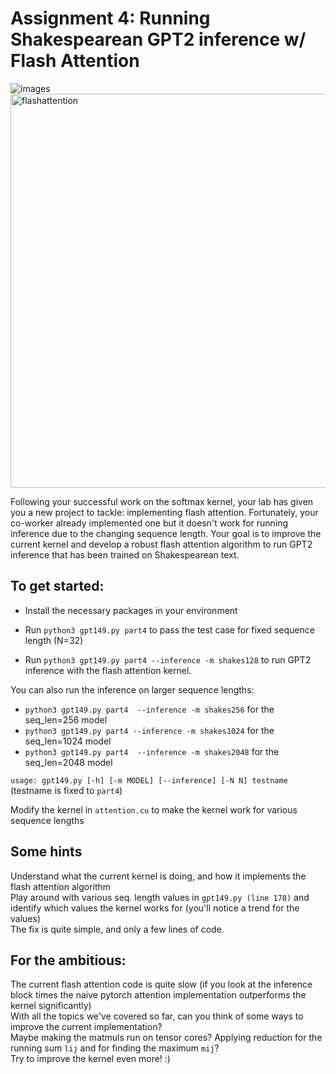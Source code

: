 # Assignment 4: Running Shakespearean GPT2 inference w/ Flash Attention
![images](https://github.com/user-attachments/assets/90ed33d5-968b-4785-8944-3737d5d95f93)
<img src="https://github.com/user-attachments/assets/5ea688cb-7203-4b1e-82d4-f5af42f54ec5" width="630" alt="flashattention">

Following your successful work on the softmax kernel, your lab has given you a new project to tackle: implementing flash attention. 
Fortunately, your co-worker already implemented one but it doesn't work for running inference due to the changing sequence length. 
Your goal is to improve the current kernel and develop a robust flash attention algorithm to run GPT2 inference that has been trained on Shakespearean text.

## To get started:
- Install the necessary packages in your environment

- Run `python3 gpt149.py part4` to pass the test case for fixed sequence length (N=32)
- Run `python3 gpt149.py part4 --inference -m shakes128` to run GPT2 inference with the flash attention kernel.

You can also run the inference on larger sequence lengths:
- `python3 gpt149.py part4  --inference -m shakes256` for the seq_len=256 model
- `python3 gpt149.py part4 --inference -m shakes1024` for the seq_len=1024 model
- `python3 gpt149.py part4  --inference -m shakes2048` for the seq_len=2048 model

`usage: gpt149.py [-h] [-m MODEL] [--inference] [-N N] testname` (testname is fixed to `part4`)

Modify the kernel in `attention.cu` to make the kernel work for various sequence lengths

## Some hints
Understand what the current kernel is doing, and how it implements the flash attention algorithm\
Play around with various seq. length values in `gpt149.py (line 178)` and identify which values the kernel works for (you'll notice a trend for the values)\
The fix is quite simple, and only a few lines of code.

## For the ambitious:
The current flash attention code is quite slow (if you look at the inference block times the naive pytorch attention implementation outperforms the kernel significantly)\
With all the topics we've covered so far, can you think of some ways to improve the current implementation? \
Maybe making the matmuls run on tensor cores? Applying reduction for the running sum `lij` and for finding the maximum `mij`?  \
Try to improve the kernel even more! :)
